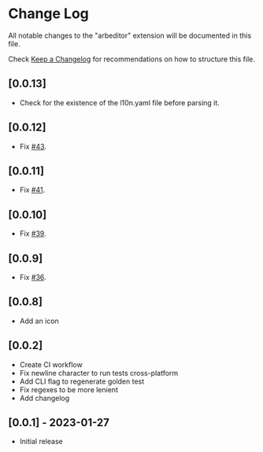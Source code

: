 # Change Log

All notable changes to the "arbeditor" extension will be documented in this file.

Check [Keep a Changelog](http://keepachangelog.com/) for recommendations on how to structure this file.
## [0.0.13] 

- Check for the existence of the l10n.yaml file before parsing it.
## [0.0.12] 

- Fix [#43](https://github.com/google/arb-editor/issues/43).
## [0.0.11] 

- Fix [#41](https://github.com/google/arb-editor/issues/41).
## [0.0.10] 

- Fix [#39](https://github.com/google/arb-editor/issues/39).
## [0.0.9] 

- Fix [#36](https://github.com/google/arb-editor/issues/36).
## [0.0.8] 

- Add an icon
## [0.0.2] 

- Create CI workflow
- Fix newline character to run tests cross-platform
- Add CLI flag to regenerate golden test
- Fix regexes to be more lenient
- Add changelog
## [0.0.1] - 2023-01-27

- Initial release